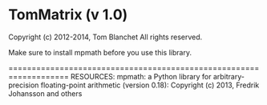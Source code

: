 TomMatrix (v 1.0)
=========
Copyright (c) 2012-2014, Tom Blanchet
All rights reserved.

Make sure to install mpmath before you use this library.

===================================================================
RESOURCES:
mpmath: a Python library for arbitrary-precision floating-point arithmetic (version 0.18):
Copyright (c) 2013, Fredrik Johansson and others

